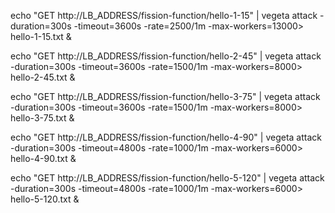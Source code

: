 echo "GET http://LB_ADDRESS/fission-function/hello-1-15" | vegeta attack -duration=300s -timeout=3600s -rate=2500/1m -max-workers=13000> hello-1-15.txt &

echo "GET http://LB_ADDRESS/fission-function/hello-2-45" | vegeta attack -duration=300s -timeout=3600s -rate=1500/1m -max-workers=8000> hello-2-45.txt &

echo "GET http://LB_ADDRESS/fission-function/hello-3-75" | vegeta attack -duration=300s -timeout=3600s -rate=1500/1m -max-workers=8000> hello-3-75.txt &

echo "GET http://LB_ADDRESS/fission-function/hello-4-90" | vegeta attack -duration=300s -timeout=4800s -rate=1000/1m -max-workers=6000> hello-4-90.txt &

echo "GET http://LB_ADDRESS/fission-function/hello-5-120" | vegeta attack -duration=300s -timeout=4800s -rate=1000/1m -max-workers=6000> hello-5-120.txt &

